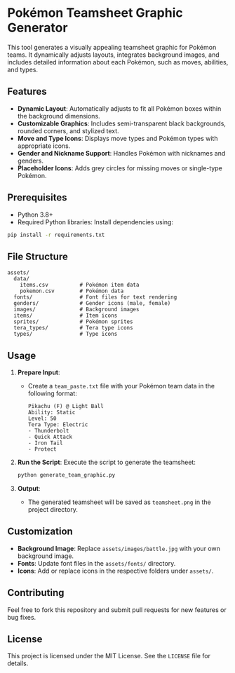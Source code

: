 # Pokémon Teamsheet Graphic Generator

This tool generates a visually appealing teamsheet graphic for Pokémon teams. It dynamically adjusts layouts, integrates background images, and includes detailed information about each Pokémon, such as moves, abilities, and types.

## Features
- **Dynamic Layout**: Automatically adjusts to fit all Pokémon boxes within the background dimensions.
- **Customizable Graphics**: Includes semi-transparent black backgrounds, rounded corners, and stylized text.
- **Move and Type Icons**: Displays move types and Pokémon types with appropriate icons.
- **Gender and Nickname Support**: Handles Pokémon with nicknames and genders.
- **Placeholder Icons**: Adds grey circles for missing moves or single-type Pokémon.

## Prerequisites
- Python 3.8+
- Required Python libraries:
  Install dependencies using:
```bash
pip install -r requirements.txt
```

## File Structure
```
assets/
  data/
    items.csv          # Pokémon item data
    pokemon.csv        # Pokémon data
  fonts/               # Font files for text rendering
  genders/             # Gender icons (male, female)
  images/              # Background images
  items/               # Item icons
  sprites/             # Pokémon sprites
  tera_types/          # Tera type icons
  types/               # Type icons
```

## Usage
1. **Prepare Input**:
   - Create a `team_paste.txt` file with your Pokémon team data in the following format:
     ```
     Pikachu (F) @ Light Ball
     Ability: Static
     Level: 50
     Tera Type: Electric
     - Thunderbolt
     - Quick Attack
     - Iron Tail
     - Protect
     ```

2. **Run the Script**:
   Execute the script to generate the teamsheet:
   ```bash
   python generate_team_graphic.py
   ```

3. **Output**:
   - The generated teamsheet will be saved as `teamsheet.png` in the project directory.

## Customization
- **Background Image**: Replace `assets/images/battle.jpg` with your own background image.
- **Fonts**: Update font files in the `assets/fonts/` directory.
- **Icons**: Add or replace icons in the respective folders under `assets/`.

## Contributing
Feel free to fork this repository and submit pull requests for new features or bug fixes.

## License
This project is licensed under the MIT License. See the `LICENSE` file for details.

